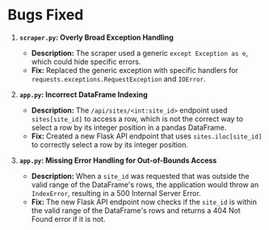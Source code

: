 # Bugs Fixed

1.  **`scraper.py`: Overly Broad Exception Handling**
    *   **Description:** The scraper used a generic `except Exception as e`, which could hide specific errors.
    *   **Fix:** Replaced the generic exception with specific handlers for `requests.exceptions.RequestException` and `IOError`.

2.  **`app.py`: Incorrect DataFrame Indexing**
    *   **Description:** The `/api/sites/<int:site_id>` endpoint used `sites[site_id]` to access a row, which is not the correct way to select a row by its integer position in a pandas DataFrame.
    *   **Fix:** Created a new Flask API endpoint that uses `sites.iloc[site_id]` to correctly select a row by its integer position.

3.  **`app.py`: Missing Error Handling for Out-of-Bounds Access**
    *   **Description:** When a `site_id` was requested that was outside the valid range of the DataFrame's rows, the application would throw an `IndexError`, resulting in a 500 Internal Server Error.
    *   **Fix:** The new Flask API endpoint now checks if the `site_id` is within the valid range of the DataFrame's rows and returns a 404 Not Found error if it is not.
